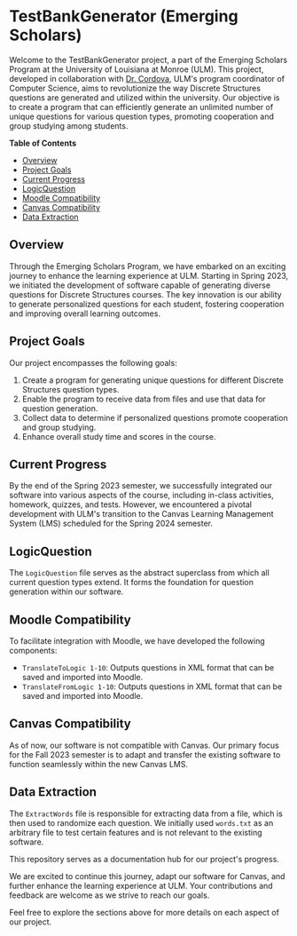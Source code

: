 # TestBankGenerator (Emerging Scholars)

Welcome to the TestBankGenerator project, a part of the Emerging Scholars Program at the University of Louisiana at Monroe (ULM). This project, developed in collaboration with [Dr. Cordova](https://webservices.ulm.edu/facultyactivities/profile/cordova), ULM's program coordinator of Computer Science, aims to revolutionize the way Discrete Structures questions are generated and utilized within the university. Our objective is to create a program that can efficiently generate an unlimited number of unique questions for various question types, promoting cooperation and group studying among students.

**Table of Contents**
- [Overview](#overview)
- [Project Goals](#project-goals)
- [Current Progress](#current-progress)
- [LogicQuestion](#logicquestion)
- [Moodle Compatibility](#moodle-compatibility)
- [Canvas Compatibility](#canvas-compatibility)
- [Data Extraction](#data-extraction)

## Overview

Through the Emerging Scholars Program, we have embarked on an exciting journey to enhance the learning experience at ULM. Starting in Spring 2023, we initiated the development of software capable of generating diverse questions for Discrete Structures courses. The key innovation is our ability to generate personalized questions for each student, fostering cooperation and improving overall learning outcomes.

## Project Goals

Our project encompasses the following goals:

1. Create a program for generating unique questions for different Discrete Structures question types.
2. Enable the program to receive data from files and use that data for question generation.
3. Collect data to determine if personalized questions promote cooperation and group studying.
4. Enhance overall study time and scores in the course.

## Current Progress

By the end of the Spring 2023 semester, we successfully integrated our software into various aspects of the course, including in-class activities, homework, quizzes, and tests. However, we encountered a pivotal development with ULM's transition to the Canvas Learning Management System (LMS) scheduled for the Spring 2024 semester.

## LogicQuestion

The `LogicQuestion` file serves as the abstract superclass from which all current question types extend. It forms the foundation for question generation within our software.

## Moodle Compatibility

To facilitate integration with Moodle, we have developed the following components:

- `TranslateToLogic 1-10`: Outputs questions in XML format that can be saved and imported into Moodle.
- `TranslateFromLogic 1-10`: Outputs questions in XML format that can be saved and imported into Moodle.

## Canvas Compatibility

As of now, our software is not compatible with Canvas. Our primary focus for the Fall 2023 semester is to adapt and transfer the existing software to function seamlessly within the new Canvas LMS.

## Data Extraction

The `ExtractWords` file is responsible for extracting data from a file, which is then used to randomize each question. We initially used `words.txt` as an arbitrary file to test certain features and is not relevant to the existing software.

This repository serves as a documentation hub for our project's progress.

We are excited to continue this journey, adapt our software for Canvas, and further enhance the learning experience at ULM. Your contributions and feedback are welcome as we strive to reach our goals.

Feel free to explore the sections above for more details on each aspect of our project.
